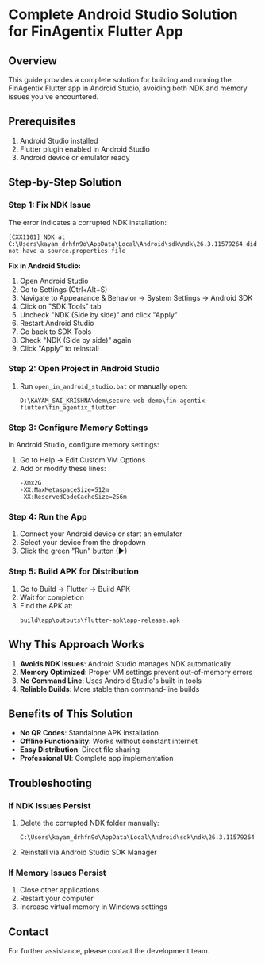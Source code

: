 # Complete Android Studio Solution for FinAgentix Flutter App

## Overview

This guide provides a complete solution for building and running the FinAgentix Flutter app in Android Studio, avoiding both NDK and memory issues you've encountered.

## Prerequisites

1. Android Studio installed
2. Flutter plugin enabled in Android Studio
3. Android device or emulator ready

## Step-by-Step Solution

### Step 1: Fix NDK Issue

The error indicates a corrupted NDK installation:
```
[CXX1101] NDK at C:\Users\kayam_drhfn9o\AppData\Local\Android\sdk\ndk\26.3.11579264 did not have a source.properties file
```

**Fix in Android Studio:**
1. Open Android Studio
2. Go to Settings (Ctrl+Alt+S)
3. Navigate to Appearance & Behavior → System Settings → Android SDK
4. Click on "SDK Tools" tab
5. Uncheck "NDK (Side by side)" and click "Apply"
6. Restart Android Studio
7. Go back to SDK Tools
8. Check "NDK (Side by side)" again
9. Click "Apply" to reinstall

### Step 2: Open Project in Android Studio

1. Run `open_in_android_studio.bat` or manually open:
   ```
   D:\KAYAM_SAI_KRISHNA\dem\secure-web-demo\fin-agentix-flutter\fin_agentix_flutter
   ```

### Step 3: Configure Memory Settings

In Android Studio, configure memory settings:
1. Go to Help → Edit Custom VM Options
2. Add or modify these lines:
   ```
   -Xmx2G
   -XX:MaxMetaspaceSize=512m
   -XX:ReservedCodeCacheSize=256m
   ```

### Step 4: Run the App

1. Connect your Android device or start an emulator
2. Select your device from the dropdown
3. Click the green "Run" button (▶)

### Step 5: Build APK for Distribution

1. Go to Build → Flutter → Build APK
2. Wait for completion
3. Find the APK at:
   ```
   build\app\outputs\flutter-apk\app-release.apk
   ```

## Why This Approach Works

1. **Avoids NDK Issues**: Android Studio manages NDK automatically
2. **Memory Optimized**: Proper VM settings prevent out-of-memory errors
3. **No Command Line**: Uses Android Studio's built-in tools
4. **Reliable Builds**: More stable than command-line builds

## Benefits of This Solution

- **No QR Codes**: Standalone APK installation
- **Offline Functionality**: Works without constant internet
- **Easy Distribution**: Direct file sharing
- **Professional UI**: Complete app implementation

## Troubleshooting

### If NDK Issues Persist

1. Delete the corrupted NDK folder manually:
   ```
   C:\Users\kayam_drhfn9o\AppData\Local\Android\sdk\ndk\26.3.11579264
   ```

2. Reinstall via Android Studio SDK Manager

### If Memory Issues Persist

1. Close other applications
2. Restart your computer
3. Increase virtual memory in Windows settings

## Contact

For further assistance, please contact the development team.